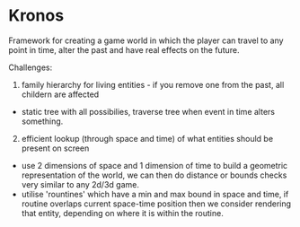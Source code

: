 # Kronos
Framework for creating a game world in which the player can travel to any point in time, alter the past and have real effects on the future.


Challenges:

1. family hierarchy for living entities - if you remove one from the past, all childern are affected
  - static tree with all possibilies, traverse tree when event in time alters something.

2. efficient lookup (through space and time) of what entities should be present on screen
  - use 2 dimensions of space and 1 dimension of time to build a geometric representation of the world, we can then do distance or bounds checks very similar to any 2d/3d game.
  - utilise 'rountines' which have a min and max bound in space and time, if routine overlaps current space-time position then we consider rendering that entity, depending on where it is within the routine.
